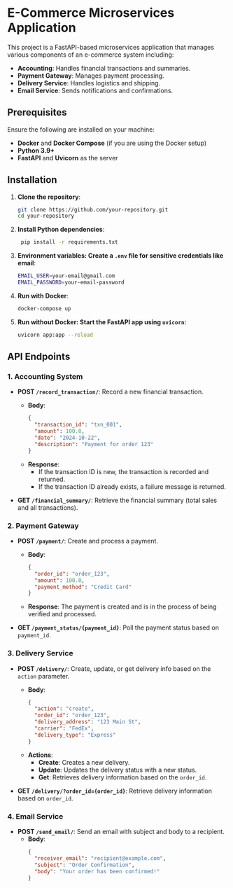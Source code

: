 # E-Commerce Microservices Application

This project is a FastAPI-based microservices application that manages various components of an e-commerce system including:
- **Accounting**: Handles financial transactions and summaries.
- **Payment Gateway**: Manages payment processing.
- **Delivery Service**: Handles logistics and shipping.
- **Email Service**: Sends notifications and confirmations.

## Prerequisites

Ensure the following are installed on your machine:
- **Docker** and **Docker Compose** (if you are using the Docker setup)
- **Python 3.9+**
- **FastAPI** and **Uvicorn** as the server

## Installation

1. **Clone the repository**:
   ```bash
   git clone https://github.com/your-repository.git
   cd your-repository

2. **Install Python dependencies**:
   ```bash
    pip install -r requirements.txt

3. **Environment variables: Create a `.env` file for sensitive credentials like email**:
    ```bash
    EMAIL_USER=your-email@gmail.com
    EMAIL_PASSWORD=your-email-password

4. **Run with Docker**:
    ```bash
    docker-compose up
5. **Run without Docker: Start the FastAPI app using `uvicorn`:**
    ```bash
    uvicorn app:app --reload


## API Endpoints

### 1. **Accounting System**
- **POST `/record_transaction/`**: Record a new financial transaction.
  - **Body**:
    ```json
    {
      "transaction_id": "txn_001",
      "amount": 100.0,
      "date": "2024-10-22",
      "description": "Payment for order 123"
    }
    ```
  - **Response**:
    - If the transaction ID is new, the transaction is recorded and returned.
    - If the transaction ID already exists, a failure message is returned.

- **GET `/financial_summary/`**: Retrieve the financial summary (total sales and all transactions).

### 2. **Payment Gateway**
- **POST `/payment/`**: Create and process a payment.
  - **Body**:
    ```json
    {
      "order_id": "order_123",
      "amount": 100.0,
      "payment_method": "Credit Card"
    }
    ```
  - **Response**: The payment is created and is in the process of being verified and processed.

- **GET `/payment_status/{payment_id}`**: Poll the payment status based on `payment_id`.

### 3. **Delivery Service**
- **POST `/delivery/`**: Create, update, or get delivery info based on the `action` parameter.
  - **Body**:
    ```json
    {
      "action": "create",
      "order_id": "order_123",
      "delivery_address": "123 Main St",
      "carrier": "FedEx",
      "delivery_type": "Express"
    }
    ```
  - **Actions**:
    - **Create**: Creates a new delivery.
    - **Update**: Updates the delivery status with a new status.
    - **Get**: Retrieves delivery information based on the `order_id`.

- **GET `/delivery/?order_id={order_id}`**: Retrieve delivery information based on `order_id`.

### 4. **Email Service**
- **POST `/send_email/`**: Send an email with subject and body to a recipient.
  - **Body**:
    ```json
    {
      "receiver_email": "recipient@example.com",
      "subject": "Order Confirmation",
      "body": "Your order has been confirmed!"
    }
    ```
